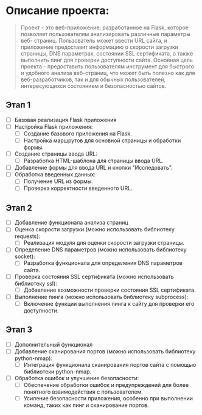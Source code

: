# Описание проекта:
> Проект - это веб-приложение, разработанное на Flask, которое
позволяет пользователям анализировать различные параметры веб-
страниц. Пользователь может ввести URL сайта, и приложение
предоставит информацию о скорости загрузки страницы, DNS
параметрах, состоянии SSL сертификата, а также выполнить пинг для
проверки доступности сайта.
Основная цель проекта - предоставить пользователям инструмент для
быстрого и удобного анализа веб-страниц, что может быть полезно как
для веб-разработчиков, так и для обычных пользователей,
интересующихся состоянием и безопасностью сайтов.

## Этап 1
- [ ] Базовая реализация Flask приложения
- [ ] Настройка Flask приложения:
  - [ ] Создание базового приложения на Flask.
  - [ ] Настройка маршрутов для основной страницы и обработки формы.
- [ ] Создание страницы ввода URL:
  - [ ] Разработка HTML-шаблона для страницы ввода URL.
- [ ] Добавление формы для ввода URL и кнопки "Исследовать".
- [ ] Обработка введенных данных:
  - [ ] Получение URL из формы.
  - [ ] Проверка корректности введенного URL.

## Этап 2
- [ ] Добавление функционала анализа страниц
- [ ] Оценка скорости загрузки (можно использовать библиотеку requests):
  - [ ] Реализация модуля для оценки скорости загрузки страницы.
- [ ] Определение DNS параметров (можно использовать библиотеку socket):
  - [ ] Разработка функционала для определения DNS параметров сайта.
- [ ] Проверка состояния SSL сертификата (можно использовать библиотеку ssl):
  - [ ] Добавление возможности проверки состояния SSL сертификата.
- [ ] Выполнение пинга (можно использовать библиотеку subprocess):
  - [ ] Включение функции выполнения пинга к сайту для проверки его доступности.

## Этап 3
- [ ] Дополнительный функционал
- [ ] Добавление сканирования портов (можно использовать библиотеку python-nmap):
  - [ ] Интеграция функционала сканирования портов сайта с помощью библиотеки python-nmap.
- [ ] Обработка ошибок и улучшение безопасности:
  - [ ] Обеспечение обработки ошибок и предупреждений для более понятного взаимодействия с пользователем.
  - [ ] Усиление безопасности приложения, особенно при выполнении команд, таких как пинг и сканирование портов.
